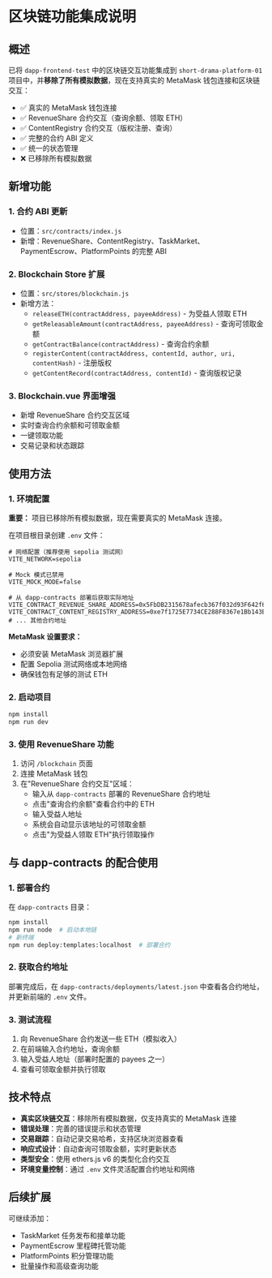 # 区块链功能集成说明

## 概述

已将 `dapp-frontend-test` 中的区块链交互功能集成到 `short-drama-platform-01` 项目中，并**移除了所有模拟数据**，现在支持真实的 MetaMask 钱包连接和区块链交互：

- ✅ 真实的 MetaMask 钱包连接
- ✅ RevenueShare 合约交互（查询余额、领取 ETH）
- ✅ ContentRegistry 合约交互（版权注册、查询）
- ✅ 完整的合约 ABI 定义
- ✅ 统一的状态管理
- ❌ 已移除所有模拟数据

## 新增功能

### 1. 合约 ABI 更新
- 位置：`src/contracts/index.js`
- 新增：RevenueShare、ContentRegistry、TaskMarket、PaymentEscrow、PlatformPoints 的完整 ABI

### 2. Blockchain Store 扩展
- 位置：`src/stores/blockchain.js`
- 新增方法：
  - `releaseETH(contractAddress, payeeAddress)` - 为受益人领取 ETH
  - `getReleasableAmount(contractAddress, payeeAddress)` - 查询可领取金额
  - `getContractBalance(contractAddress)` - 查询合约余额
  - `registerContent(contractAddress, contentId, author, uri, contentHash)` - 注册版权
  - `getContentRecord(contractAddress, contentId)` - 查询版权记录

### 3. Blockchain.vue 界面增强
- 新增 RevenueShare 合约交互区域
- 实时查询合约余额和可领取金额
- 一键领取功能
- 交易记录和状态跟踪

## 使用方法

### 1. 环境配置
**重要：** 项目已移除所有模拟数据，现在需要真实的 MetaMask 连接。

在项目根目录创建 `.env` 文件：
```env
# 网络配置（推荐使用 sepolia 测试网）
VITE_NETWORK=sepolia

# Mock 模式已禁用
VITE_MOCK_MODE=false

# 从 dapp-contracts 部署后获取实际地址
VITE_CONTRACT_REVENUE_SHARE_ADDRESS=0x5FbDB2315678afecb367f032d93F642f64180aa3
VITE_CONTRACT_CONTENT_REGISTRY_ADDRESS=0xe7f1725E7734CE288F8367e1Bb143E90bb3F0512
# ... 其他合约地址
```

**MetaMask 设置要求：**
- 必须安装 MetaMask 浏览器扩展
- 配置 Sepolia 测试网络或本地网络
- 确保钱包有足够的测试 ETH

### 2. 启动项目
```bash
npm install
npm run dev
```

### 3. 使用 RevenueShare 功能
1. 访问 `/blockchain` 页面
2. 连接 MetaMask 钱包
3. 在"RevenueShare 合约交互"区域：
   - 输入从 `dapp-contracts` 部署的 RevenueShare 合约地址
   - 点击"查询合约余额"查看合约中的 ETH
   - 输入受益人地址
   - 系统会自动显示该地址的可领取金额
   - 点击"为受益人领取 ETH"执行领取操作

## 与 dapp-contracts 的配合使用

### 1. 部署合约
在 `dapp-contracts` 目录：
```bash
npm install
npm run node  # 启动本地链
# 新终端
npm run deploy:templates:localhost  # 部署合约
```

### 2. 获取合约地址
部署完成后，在 `dapp-contracts/deployments/latest.json` 中查看各合约地址，并更新前端的 `.env` 文件。

### 3. 测试流程
1. 向 RevenueShare 合约发送一些 ETH（模拟收入）
2. 在前端输入合约地址，查询余额
3. 输入受益人地址（部署时配置的 payees 之一）
4. 查看可领取金额并执行领取

## 技术特点

- **真实区块链交互**：移除所有模拟数据，仅支持真实的 MetaMask 连接
- **错误处理**：完善的错误提示和状态管理
- **交易跟踪**：自动记录交易哈希，支持区块浏览器查看
- **响应式设计**：自动查询可领取金额，实时更新状态
- **类型安全**：使用 ethers.js v6 的类型化合约交互
- **环境变量控制**：通过 `.env` 文件灵活配置合约地址和网络

## 后续扩展

可继续添加：
- TaskMarket 任务发布和接单功能
- PaymentEscrow 里程碑托管功能
- PlatformPoints 积分管理功能
- 批量操作和高级查询功能

